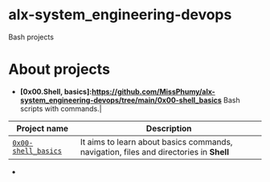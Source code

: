 # alx-system_engineering-devops
Bash projects
# About projects

- **[0x00.Shell, basics]:https://github.com/MissPhumy/alx-system_engineering-devops/tree/main/0x00-shell_basics** Bash scripts with commands.|

Project name | Description |
| ------------ | ----------- |
| [`0x00-shell_basics`](https://github.com/MissPhumy/alx-system_engineering-devops/tree/main/0x00-shell_basics) | It aims to learn about basics commands, navigation, files and directories in **Shell** |
- 
